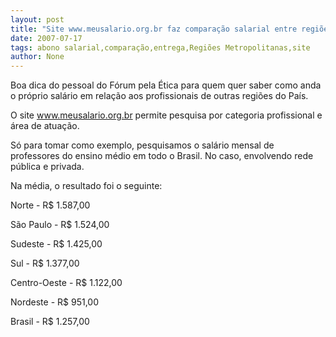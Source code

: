 ```yaml
---
layout: post
title: "Site www.meusalario.org.br faz comparação salarial entre regiões"
date: 2007-07-17
tags: abono salarial,comparação,entrega,Regiões Metropolitanas,site
author: None
---
```

Boa dica do pessoal do F&oacute;rum pela &Eacute;tica para quem quer saber como anda o pr&oacute;prio sal&aacute;rio em rela&ccedil;&atilde;o aos profissionais de outras regi&otilde;es do Pa&iacute;s. 

O site www.meusalario.org.br permite pesquisa por categoria profissional e &aacute;rea de atua&ccedil;&atilde;o. 

S&oacute; para tomar como exemplo, pesquisamos o sal&aacute;rio mensal de professores do ensino m&eacute;dio em todo o Brasil. No caso, envolvendo rede p&uacute;blica e privada. 

Na m&eacute;dia, o resultado foi o seguinte: 

Norte - R$ 1.587,00 

S&atilde;o Paulo -&nbsp;R$ 1.524,00 

Sudeste -&nbsp;R$ 1.425,00 

Sul -&nbsp;R$ 1.377,00 

Centro-Oeste - R$ 1.122,00 

Nordeste - R$ 951,00 

Brasil - R$ 1.257,00 